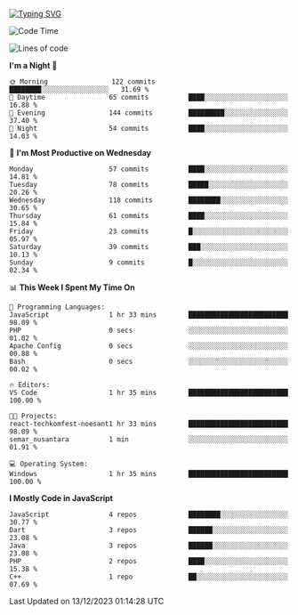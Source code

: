 [![Typing SVG](https://readme-typing-svg.herokuapp.com?font=Fira+Code&pause=1000&color=F7F7F7&random=false&width=435&lines=Hi+%F0%9F%91%8B%2C+I'm+Rafiu+Sidqi;I+Love+React+%F0%9F%98%8D)](https://git.io/typing-svg)
<!--START_SECTION:waka-->
![Code Time](http://img.shields.io/badge/Code%20Time-0%20secs-blue)

![Lines of code](https://img.shields.io/badge/From%20Hello%20World%20I%27ve%20Written-228.8%20thousand%20lines%20of%20code-blue)

**I'm a Night 🦉** 

```text
🌞 Morning                122 commits         ████████░░░░░░░░░░░░░░░░░   31.69 % 
🌆 Daytime                65 commits          ████░░░░░░░░░░░░░░░░░░░░░   16.88 % 
🌃 Evening                144 commits         █████████░░░░░░░░░░░░░░░░   37.40 % 
🌙 Night                  54 commits          ████░░░░░░░░░░░░░░░░░░░░░   14.03 % 
```
📅 **I'm Most Productive on Wednesday** 

```text
Monday                   57 commits          ████░░░░░░░░░░░░░░░░░░░░░   14.81 % 
Tuesday                  78 commits          █████░░░░░░░░░░░░░░░░░░░░   20.26 % 
Wednesday                118 commits         ████████░░░░░░░░░░░░░░░░░   30.65 % 
Thursday                 61 commits          ████░░░░░░░░░░░░░░░░░░░░░   15.84 % 
Friday                   23 commits          █░░░░░░░░░░░░░░░░░░░░░░░░   05.97 % 
Saturday                 39 commits          ███░░░░░░░░░░░░░░░░░░░░░░   10.13 % 
Sunday                   9 commits           █░░░░░░░░░░░░░░░░░░░░░░░░   02.34 % 
```


📊 **This Week I Spent My Time On** 

```text
💬 Programming Languages: 
JavaScript               1 hr 33 mins        █████████████████████████   98.09 % 
PHP                      0 secs              ░░░░░░░░░░░░░░░░░░░░░░░░░   01.02 % 
Apache Config            0 secs              ░░░░░░░░░░░░░░░░░░░░░░░░░   00.88 % 
Bash                     0 secs              ░░░░░░░░░░░░░░░░░░░░░░░░░   00.02 % 

🔥 Editors: 
VS Code                  1 hr 35 mins        █████████████████████████   100.00 % 

🐱‍💻 Projects: 
react-techkomfest-noesant1 hr 33 mins        █████████████████████████   98.09 % 
semar_nusantara          1 min               ░░░░░░░░░░░░░░░░░░░░░░░░░   01.91 % 

💻 Operating System: 
Windows                  1 hr 35 mins        █████████████████████████   100.00 % 
```

**I Mostly Code in JavaScript** 

```text
JavaScript               4 repos             ████████░░░░░░░░░░░░░░░░░   30.77 % 
Dart                     3 repos             ██████░░░░░░░░░░░░░░░░░░░   23.08 % 
Java                     3 repos             ██████░░░░░░░░░░░░░░░░░░░   23.08 % 
PHP                      2 repos             ████░░░░░░░░░░░░░░░░░░░░░   15.38 % 
C++                      1 repo              ██░░░░░░░░░░░░░░░░░░░░░░░   07.69 % 
```




 Last Updated on 13/12/2023 01:14:28 UTC
<!--END_SECTION:waka-->

